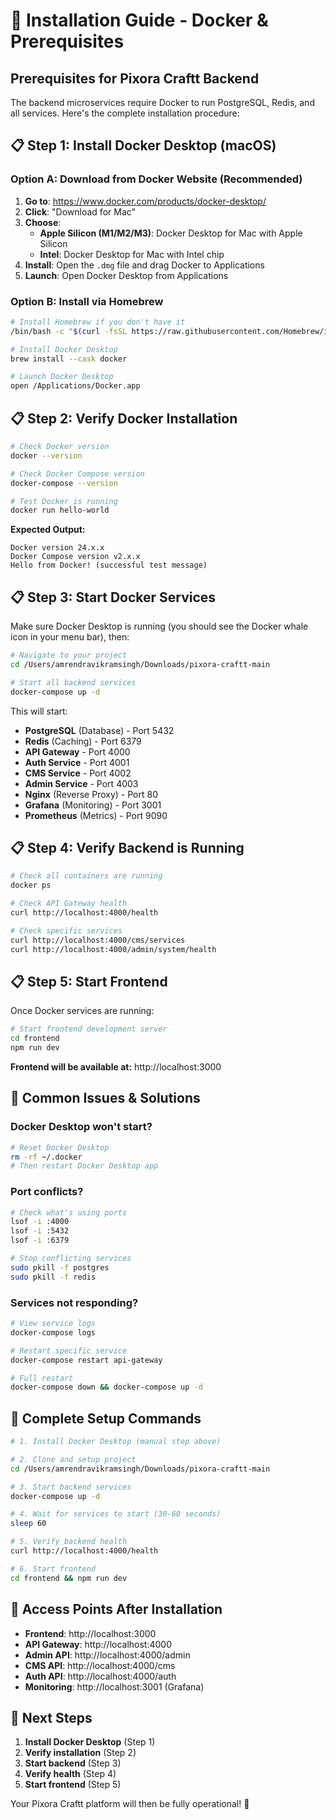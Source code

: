 # 🐳 Installation Guide - Docker & Prerequisites

## Prerequisites for Pixora Craftt Backend

The backend microservices require Docker to run PostgreSQL, Redis, and all services. Here's the complete installation procedure:

## 📋 **Step 1: Install Docker Desktop (macOS)**

### Option A: Download from Docker Website (Recommended)
1. **Go to**: https://www.docker.com/products/docker-desktop/
2. **Click**: "Download for Mac" 
3. **Choose**: 
   - **Apple Silicon (M1/M2/M3)**: Docker Desktop for Mac with Apple Silicon
   - **Intel**: Docker Desktop for Mac with Intel chip
4. **Install**: Open the `.dmg` file and drag Docker to Applications
5. **Launch**: Open Docker Desktop from Applications

### Option B: Install via Homebrew
```bash
# Install Homebrew if you don't have it
/bin/bash -c "$(curl -fsSL https://raw.githubusercontent.com/Homebrew/install/HEAD/install.sh)"

# Install Docker Desktop
brew install --cask docker

# Launch Docker Desktop
open /Applications/Docker.app
```

## 📋 **Step 2: Verify Docker Installation**

```bash
# Check Docker version
docker --version

# Check Docker Compose version  
docker-compose --version

# Test Docker is running
docker run hello-world
```

**Expected Output:**
```
Docker version 24.x.x
Docker Compose version v2.x.x
Hello from Docker! (successful test message)
```

## 📋 **Step 3: Start Docker Services**

Make sure Docker Desktop is running (you should see the Docker whale icon in your menu bar), then:

```bash
# Navigate to your project
cd /Users/amrendravikramsingh/Downloads/pixora-craftt-main

# Start all backend services
docker-compose up -d
```

This will start:
- **PostgreSQL** (Database) - Port 5432
- **Redis** (Caching) - Port 6379  
- **API Gateway** - Port 4000
- **Auth Service** - Port 4001
- **CMS Service** - Port 4002
- **Admin Service** - Port 4003
- **Nginx** (Reverse Proxy) - Port 80
- **Grafana** (Monitoring) - Port 3001
- **Prometheus** (Metrics) - Port 9090

## 📋 **Step 4: Verify Backend is Running**

```bash
# Check all containers are running
docker ps

# Check API Gateway health
curl http://localhost:4000/health

# Check specific services
curl http://localhost:4000/cms/services
curl http://localhost:4000/admin/system/health
```

## 📋 **Step 5: Start Frontend**

Once Docker services are running:

```bash
# Start frontend development server
cd frontend
npm run dev
```

**Frontend will be available at:** http://localhost:3000

## 🔧 **Common Issues & Solutions**

### Docker Desktop won't start?
```bash
# Reset Docker Desktop
rm -rf ~/.docker
# Then restart Docker Desktop app
```

### Port conflicts?
```bash
# Check what's using ports
lsof -i :4000
lsof -i :5432
lsof -i :6379

# Stop conflicting services
sudo pkill -f postgres
sudo pkill -f redis
```

### Services not responding?
```bash
# View service logs
docker-compose logs

# Restart specific service
docker-compose restart api-gateway

# Full restart
docker-compose down && docker-compose up -d
```

## 🚀 **Complete Setup Commands**

```bash
# 1. Install Docker Desktop (manual step above)

# 2. Clone and setup project
cd /Users/amrendravikramsingh/Downloads/pixora-craftt-main

# 3. Start backend services
docker-compose up -d

# 4. Wait for services to start (30-60 seconds)
sleep 60

# 5. Verify backend health
curl http://localhost:4000/health

# 6. Start frontend
cd frontend && npm run dev
```

## 📱 **Access Points After Installation**

- **Frontend**: http://localhost:3000
- **API Gateway**: http://localhost:4000
- **Admin API**: http://localhost:4000/admin
- **CMS API**: http://localhost:4000/cms
- **Auth API**: http://localhost:4000/auth
- **Monitoring**: http://localhost:3001 (Grafana)

## 🎯 **Next Steps**

1. **Install Docker Desktop** (Step 1)
2. **Verify installation** (Step 2)  
3. **Start backend** (Step 3)
4. **Verify health** (Step 4)
5. **Start frontend** (Step 5)

Your Pixora Craftt platform will then be fully operational! 🚀 